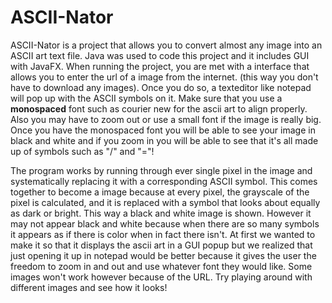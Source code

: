 # ASCII-Nator
ASCII-Nator is a project that allows you to convert almost any image into an ASCII art text file. Java was used to code this project and it includes GUI with JavaFX. When running the project, you are met with a interface that allows you to enter the url of a image from the internet. (this way you don't have to download any images). Once you do so, a texteditor like notepad will pop up with the ASCII symbols on it. Make sure that you use a **monospaced** font such as courier new for the ascii art to align properly. Also you may have to zoom out or use a small font if the image is really big. Once you have the monospaced font you will be able to see your image in black and white and if you zoom in you will be able to see that it's all made up of symbols such as "/" and "="!

The program works by running through ever single pixel in the image and systematically replacing it with a corresponding ASCII symbol. This comes together to become a image because at every pixel, the grayscale of the pixel is calculated, and it is replaced with a symbol that looks about equally as dark or bright. This way a black and white image is shown. However it may not appear black and white because when there are so many symbols it appears as if there is color when in fact there isn't. At first we wanted to make it so that it displays the ascii art in a GUI popup but we realized that just opening it up in notepad would be better because it gives the user the freedom to zoom in and out and use whatever font they would like. Some images won't work however because of the URL. Try playing around with different images and see how it looks! 
